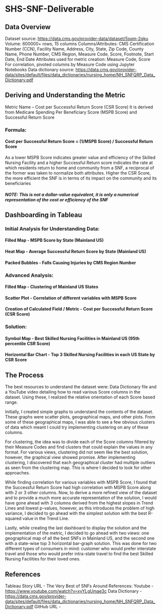 # SHS-SNF-Deliverable
## Data Overview
Dataset source: https://data.cms.gov/provider-data/dataset/5sqm-2qku
Volume: 600000+ rows, 15 columns
Columns/Attributes: CMS Certification Number (CCN), Facility Name, Address, City, State, Zip Code, County Name, Phone Number, CMS Region, Measure Code, Score, Footnote, Start Date, End Date
Attributes used for metric creation: Measure Code, Score
For correlation, pivoted columns by Measure Code using Jupyter Notebooks
Data dictionary source: https://data.cms.gov/provider-data/sites/default/files/data_dictionaries/nursing_home/NH_SNFQRP_Data_Dictionary.pdf

## Deriving and Understanding the Metric
Metric Name – Cost per Successful Return Score (CSR Score)
It is derived from Medicare Spending Per Beneficiary Score (MSPB Score) and Successful Return Score
### Formula:
#### Cost per Successful Return Score = (1/MSPB Score) / Successful Return Score
As a lower MSPB Score indicates greater value and efficiency of the Skilled Nursing Facility and a higher Successful Return score indicates the rate at which residents return to home and community from a SNF, a reciprocal of the former was taken to normalize both attributes. Higher the CSR Score, the more efficient the SNF is in terms of its impact on the community and its beneficiaries

##### NOTE: This is not a dollar-value equivalent, it is only a numerical representation of the cost or efficiency of the SNF

## Dashboarding in Tableau
### Initial Analysis for Understanding Data:
#### Filled Map - MSPB Score by State (Mainland US)
#### Heat Map - Average Successful Return Score by State (Mainland US)
#### Packed Bubbles - Falls Causing Injuries by CMS Region Number
### Advanced Analysis:
#### Filled Map - Clustering of Mainland US States
#### Scatter Plot - Correlation of different variables with MSPB Score
#### Creation of Calculated Field / Metric - Cost per Successful Return Score (CSR Score)
### Solution:
#### Symbol Map - Best Skilled Nursing Facilities in Mainland US (95th percentile CSR Score)
#### Horizontal Bar Chart - Top 3 Skilled Nursing Facilities in each US State by CSR Score


## The Process
The best resources to understand the dataset were: Data Dictionary file and a YouTube video detailing how to read various Score columns in the dataset. Using these, I realized the relative orientation of each Score based range. 

Initially, I created simple graphs to understand the contents of the dataset. These graphs were scatter plots, geographical maps, and other plots. From some of these geographical maps, I was able to see a few obvious clusters of data which meant I could try implementing clustering on any of these columns.

For clustering, the idea was to divide each of the Score columns filtered by their Measure Codes and find clusters that could explain the values in any format. For various views, clustering did not seem like the best solution, however, the graphical view showed promise. After implementing clustering, I discovered that each geographical cluster had multiple outliers as seen from the clustering map. This is where I decided to look for other approaches.

While finding correlation for various variables with MSPB Score, I found that the Successful Return Score had high correlation with MSPB Score along with 2 or 3 other columns. Now, to derive a more refined view of the dataset and to provide a much more accurate representation of the solution, I would have gone ahead with 3 columns derived from the highest slopes in Trend Lines and lowest p-values, however, as this introduces the problem of high variance, I decided to go ahead with the simplest solution with the best R-squared value in the Trend Line.

Lastly, while creating the last dashboard to display the solution and the implementation of the metric, I decided to go ahead with two views: one geographical map of all the best SNFs in Mainland US, and the second one with a state-wise top 3 horizontal bar-graph solution. This was done for two different types of consumers in mind: customer who would prefer interstate travel and those who would prefer intra-state travel to find the best Skilled Nursing Facilities for their loved ones.

## References
Tableau Story URL - The Very Best of SNFs Around
References:
Youtube - https://www.youtube.com/watch?v=xyYLgUmae3c
Data Dictionary - https://data.cms.gov/provider-data/sites/default/files/data_dictionaries/nursing_home/NH_SNFQRP_Data_Dictionary.pdf
GitHub URL - 
